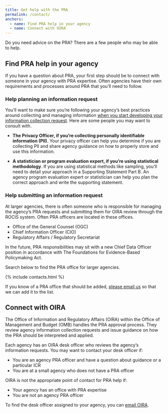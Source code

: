```yaml
---
title: Get help with the PRA
permalink: /contact/
anchors:
  - name: Find PRA help in your agency
  - name: Connect with OIRA
---
```


Do you need advice on the PRA? There are a few people who may be able to help.

## Find PRA help in your agency
If you have a question about PRA, your first step should be to connect with someone in your agency with PRA expertise. Often agencies have their own requirements and processes around PRA that you’ll need to follow.

### Help planning an information request
You’ll want to make sure you’re following your agency’s best practices around collecting and managing information [when you start developing your information collection request]({{'/clearance-process/#develop-the-information-collection-request-within-your-agency'|relative_url}}). Here are some people you may want to consult with.


- **The Privacy Officer, if you’re collecting personally identifiable information (PII)**. Your privacy officer can help you determine if you are collecting PII and share agency guidance on how to properly store and use this information.

- **A statistician or program evaluation expert, if you’re using statistical methodology**. If you are using statistical methods like sampling, you’ll need to detail your approach in a Supporting Statement Part B. An agency program evaluation expert or statistician can help you plan the correct approach and write the supporting statement.

### Help submitting an information request
At larger agencies, there is often someone who is responsible for managing the agency’s PRA requests and submitting them for OIRA review through the ROCIS system. Often PRA officers are located in these offices.
- Office of the General Counsel (OGC)
- Chief Information Officer (CIO)
- Regulatory Affairs / Regulatory Secretariat

In the future, PRA responsibilities may sit with a new Chief Data Officer position in accordance with The Foundations for Evidence-Based Policymaking Act.

Search below to find the PRA office for larger agencies.

{% include contacts.html %}

If you know of a PRA office that should be added, [please email us](mailto:futureemailbox) so that we can add it to the list.

## Connect with OIRA
The Office of Information and Regulatory Affairs (OIRA) within the Office of Management and Budget (OMB) handles the PRA approval process. They review agency information collection requests and issue guidance on how the PRA should be interpreted and applied.

Each agency has an OIRA desk officer who reviews the agency’s information requests. You may want to contact your desk officer if:

- You are an agency PRA officer and have a question about guidance or a particular ICR
- You are at a small agency who does not have a PRA officer

OIRA is not the appropriate point of contact for PRA help if: 

- Your agency has an office with PRA expertise
- You are not an agency PRA officer 

To find the desk officer assigned to your agency, you can [email OIRA](mailto:futureemailbox).
